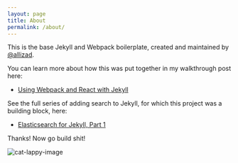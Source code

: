 ```yaml
---
layout: page
title: About
permalink: /about/
---
```


This is the base Jekyll and Webpack boilerplate, created and maintained by [@allizad](https://github.com/allizad).

You can learn more about how this was put together in my walkthrough post here:
- [Using Webpack and React with Jekyll](https://medium.com/allizad/)

See the full series of adding search to Jekyll, for which this project was a building block, here:
- [Elasticsearch for Jekyll, Part 1](https://blog.omc.io/elasticsearch-for-jekyll-part-1-ab456ac7c093)

Thanks! Now go build shit!

![cat-lappy-image](src/assets/images/cat-lappy.gif)
